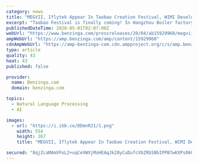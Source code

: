 ```yaml
---
category: news
title: "MEGVII, Iflytek Appear In Taobao Creation Festival, WIMI Develops Its AI Face Holographic Cloud Service"
excerpt: "Taobao Festival is finally coming! In Hangzhou Boiler factory full of hard core industry wind, there are not only super hi playing methods such as artificial"
publishedDateTime: 2020-05-01T02:07:00Z
webUrl: "https://www.benzinga.com/pressreleases/20/04/ab15929960/megvii-iflytek-appear-in-taobao-creation-festival-wimi-develops-its-ai-face-holographic-cloud-ser"
ampWebUrl: "https://amp.benzinga.com/amp/content/15929960"
cdnAmpWebUrl: "https://amp-benzinga-com.cdn.ampproject.org/c/s/amp.benzinga.com/amp/content/15929960"
type: article
quality: 43
heat: 43
published: false

provider:
  name: Benzinga.com
  domain: benzinga.com

topics:
  - Natural Language Processing
  - AI

images:
  - url: "https://i.ibb.co/DDmnR21/1.png"
    width: 554
    height: 267
    title: "MEGVII, Iflytek Appear In Taobao Creation Festival, WIMI Develops Its AI Face Holographic Cloud Service"

secured: "8qjZcaMAmVFoL2+uqCeVWXjMoHEAqJk20yCuDufcVbZRb5BbIPPB7wKXPs06Qk9Xn8TWpa85imVWyCY/5vRQmVgIoJgkc9frpgnrQuypZAfpIMGNXfzFoBX3I+Qvuankc2TD5pK4ySc4mVaxuEUxtSG0/BslMqMuNqNrZFibO5LR0KAXT2+DrZ8eq0As18BEPCuxHDih9cT251bNhlgfIGnNM3oZ/zH85MS6j8nwIJgFYqlunt9eREhpw0M1EypdNdsAwKQJxFATWpPHx7i2BmeKIj7CqeIe6IHjuxsoUu8/+9M0bwp2Ipc+Rcfo6sE9;wh1LBFjSMIBgndicJRtPNA=="
---
```


